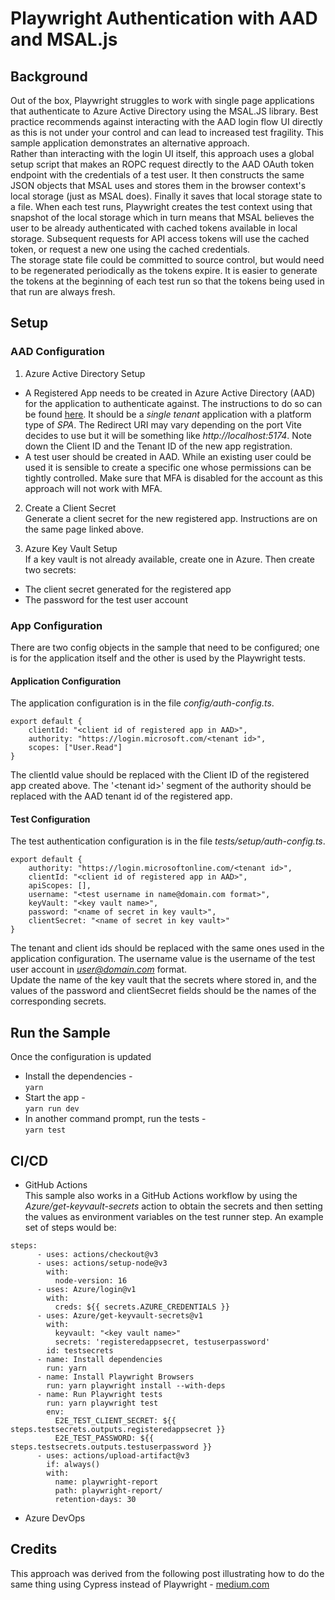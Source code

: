 # Playwright Authentication with AAD and MSAL.js

## Background
Out of the box, Playwright struggles to work with single page applications that authenticate to Azure Active Directory using the MSAL.JS library. Best practice recommends against interacting with the AAD login flow UI directly as this is not under your control and can lead to increased test fragility. This sample application demonstrates an alternative approach.  
Rather than interacting with the login UI itself, this approach uses a global setup script that makes an ROPC request directly to the AAD OAuth token endpoint with the credentials of a test user. It then constructs the same JSON objects that MSAL uses and stores them in the browser context's local storage (just as MSAL does). Finally it saves that local storage state to a file. When each test runs, Playwright creates the test context using that snapshot of the local storage which in turn means that MSAL believes the user to be already authenticated with cached tokens available in local storage. Subsequent requests for API access tokens will use the cached token, or request a new one using the cached credentials.  
The storage state file could be committed to source control, but would need to be regenerated periodically as the tokens expire. It is easier to generate the tokens at the beginning of each test run so that the tokens being used in that run are always fresh.

## Setup
### AAD Configuration

1. Azure Active Directory Setup  
- A Registered App needs to be created in Azure Active Directory (AAD) for the application to authenticate against. The instructions to do so can be found [here](https://learn.microsoft.com/en-us/azure/active-directory/develop/quickstart-register-app). It should be a *single tenant* application with a platform type of *SPA*. The Redirect URI may vary depending on the port Vite decides to use but it will be something like *http://localhost:5174*. Note down the Client ID and the Tenant ID of the new app registration.
- A test user should be created in AAD. While an existing user could be used it is sensible to create a specific one whose permissions can be tightly controlled. Make sure that MFA is disabled for the account as this approach will not work with MFA.

2. Create a Client Secret  
Generate a client secret for the new registered app. Instructions are on the same page linked above.

3. Azure Key Vault Setup  
If a key vault is not already available, create one in Azure. Then create two secrets:
- The client secret generated for the registered app
- The password for the test user account

### App Configuration
There are two config objects in the sample that need to be configured; one is for the application itself and the other is used by the Playwright tests.

#### Application Configuration
The application configuration is in the file *config/auth-config.ts*.  
```
export default {
    clientId: "<client id of registered app in AAD>",
    authority: "https://login.microsoft.com/<tenant id>",
    scopes: ["User.Read"]
}
```

The clientId value should be replaced with the Client ID of the registered app created above. The '\<tenant id\>' segment of the authority should be replaced with the AAD tenant id of the registered app.

#### Test Configuration
The test authentication configuration is in the file *tests/setup/auth-config.ts*.  
```
export default {
	authority: "https://login.microsoftonline.com/<tenant id>",
	clientId: "<client id of registered app in AAD>",
	apiScopes: [],
	username: "<test username in name@domain.com format>",
	keyVault: "<key vault name>",
	password: "<name of secret in key vault>",
	clientSecret: "<name of secret in key vault>"
}
```
The tenant and client ids should be replaced with the same ones used in the application configuration. The username value is the username of the test user account in *user@domain.com* format.  
Update the name of the key vault that the secrets where stored in, and the values of the password and clientSecret fields should be the names of the corresponding secrets.

## Run the Sample
Once the configuration is updated  

- Install the dependencies -  
`yarn`
- Start the app -  
`yarn run dev`  
- In another command prompt, run the tests -  
`yarn test` 

## CI/CD
- GitHub Actions  
This sample also works in a GitHub Actions workflow by using the *Azure/get-keyvault-secrets* action to obtain the secrets and then setting the values as environment variables on the test runner step. An example set of steps would be:
```
steps:
      - uses: actions/checkout@v3
      - uses: actions/setup-node@v3
        with:
          node-version: 16
      - uses: Azure/login@v1
        with:
          creds: ${{ secrets.AZURE_CREDENTIALS }}
      - uses: Azure/get-keyvault-secrets@v1
        with: 
          keyvault: "<key vault name>"
          secrets: 'registeredappsecret, testuserpassword'
        id: testsecrets
      - name: Install dependencies
        run: yarn
      - name: Install Playwright Browsers
        run: yarn playwright install --with-deps
      - name: Run Playwright tests
        run: yarn playwright test
        env:
          E2E_TEST_CLIENT_SECRET: ${{ steps.testsecrets.outputs.registeredappsecret }}
          E2E_TEST_PASSWORD: ${{ steps.testsecrets.outputs.testuserpassword }}
      - uses: actions/upload-artifact@v3
        if: always()
        with:
          name: playwright-report
          path: playwright-report/
          retention-days: 30
```

- Azure DevOps

## Credits
This approach was derived from the following post illustrating how to do the same thing using Cypress instead of Playwright - [medium.com](https://medium.com/version-1/using-cypress-to-test-azure-active-directory-protected-spas-47d04f5add9)
